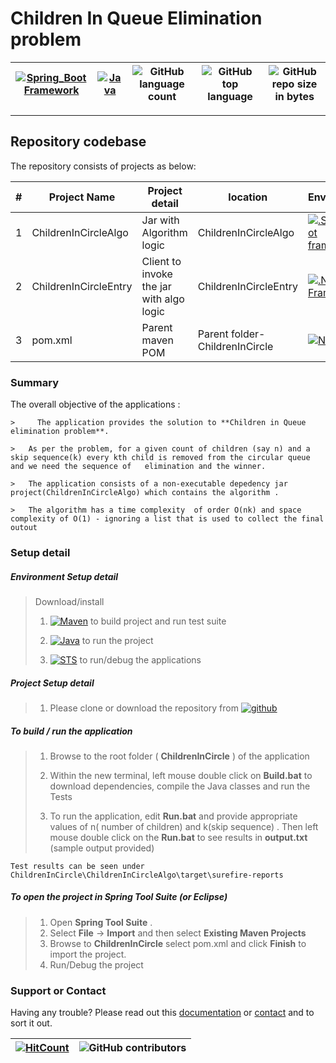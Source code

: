 # Children In Queue Elimination problem 


[![Spring_Boot Framework](https://img.shields.io/badge/Springboot-2.2.6.RELEASE_Framework-blue.svg?style=plastic)](https://start.spring.io/) |[![Java](https://img.shields.io/badge/Java-java-blue.svg?style=plastic)](https://www.oracle.com/java/technologies/javase-jdk8-downloads.html) | ![GitHub language count](https://img.shields.io/github/languages/count/BinayTripathi/ServiceVictoria-ChildrenInQueue.svg) | ![GitHub top language](https://img.shields.io/github/languages/top/BinayTripathi/ServiceVictoria-ChildrenInQueue.svg) |![GitHub repo size in bytes](https://img.shields.io/github/repo-size/BinayTripathi/ServiceVictoria-ChildrenInQueue.svg) 
| --- | ---          | ---        | ---      | ---        | 

---------------------------------------

## Repository codebase
 
The repository consists of projects as below:


| # |Project Name | Project detail | location| Environment |
| ---| ---  | ---           | ---          | --- |
| 1 | ChildrenInCircleAlgo| Jar with Algorithm logic |ChildrenInCircleAlgo | [![.SpringBoot framework](https://img.shields.io/badge/Springboot-2.2.6.RELEASE_Framework-blue.svg?style=plastic)](https://start.spring.io/)|
| 2 |ChildrenInCircleEntry | Client to invoke the jar with algo logic |  ChildrenInCircleEntry | [![.Net Framework](https://img.shields.io/badge/Springboot-2.2.6.RELEASE_Framework-blue.svg?style=plastic)](https://start.spring.io/)| 
| 3 | pom.xml | Parent maven POM  | Parent folder- ChildrenInCircle | [![Node](https://img.shields.io/badge/Maven-mvn-blue.svg?style=plastic)](https://maven.apache.org/download.cgi) |

### Summary

The overall objective of the applications :
```
>	  The application provides the solution to **Children in Queue elimination problem**. 

>   As per the problem, for a given count of children (say n) and a skip sequence(k) every kth child is removed from the circular queue and we need the sequence of   elimination and the winner.

>   The application consists of a non-executable depedency jar project(ChildrenInCircleAlgo) which contains the algorithm . 

>   The algorithm has a time complexity  of order O(nk) and space complexity of O(1) - ignoring a list that is used to collect the final outout
```


### Setup detail

##### Environment Setup detail

> Download/install   	
>	1.	[![Maven](https://img.shields.io/badge/Mavan-3.6.3-blue.svg?style=plastic)](https://maven.apache.org/download.cgi) to build project and run test suite
>   
>   2. [![Java](https://img.shields.io/badge/Java-1.8_-blue.svg?style=plastic)](https://www.oracle.com/java/technologies/javase-jdk8-downloads.html) to run the project
>   
>	3. [![STS](https://img.shields.io/badge/Spring_Tool_Suite-STS-blue.svg?style=plastic)](https://spring.io/tools) to run/debug the applications
>	

##### Project Setup detail

>   1. Please clone or download the repository from [![github](https://img.shields.io/badge/git-hub-blue.svg?style=plastic)](https://github.com/BinayTripathi/ServiceVictoria-ChildrenInQueue) 
>   
#####  To build / run the application

>   1. Browse to the root folder ( **ChildrenInCircle** ) of the application 
>   
>   2. Within the new terminal, left mouse double click on **Build.bat** to download dependencies, compile the Java classes and run the Tests 
>   
>   3. To run the application, edit **Run.bat** and provide appropriate values of n( number of children) and k(skip sequence) . Then left mouse double click on the **Run.bat** to see results in **output.txt** (sample output provided)


```
Test results can be seen under 
ChildrenInCircle\ChildrenInCircleAlgo\target\surefire-reports
```

##### To open the project in Spring Tool Suite (or Eclipse)
>   1. Open **Spring Tool Suite** .
>   2. Select **File** ->  **Import** and then select **Existing Maven Projects**
>   3. Browse to  **ChildrenInCircle** select pom.xml and click **Finish** to import the project.
>   4. Run/Debug the project

### Support or Contact

Having any trouble? Please read out this [documentation](https://github.com/BinayTripathi/ServiceVictoria-ChildrenInQueue/edit/master/README.md) or [contact](mailto:binay.mckv@gmail.com) and to sort it out.

 [![HitCount](http://hits.dwyl.io/ajeetx/react.webapi.demo/projects/1.svg)](http://hits.dwyl.io/ajeetx/react.webapi.demo/projects/1) | ![GitHub contributors](https://img.shields.io/github/contributors/ajeetx/react.webapi.demo.svg?style=plastic)|
 | --- | --- |


